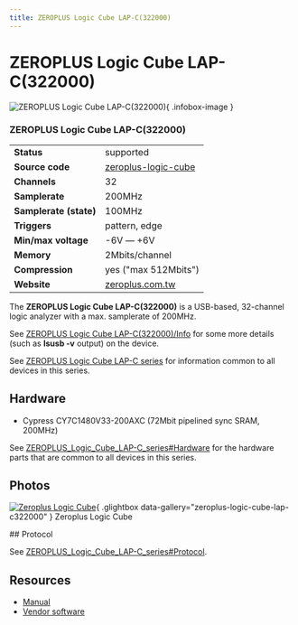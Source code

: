 ```yaml
---
title: ZEROPLUS Logic Cube LAP-C(322000)
---
```


# ZEROPLUS Logic Cube LAP-C(322000)

<div class="infobox" markdown>

![ZEROPLUS Logic Cube LAP-C(322000)](./img/Zeroplus_Logic_Cube.jpg){ .infobox-image }

### ZEROPLUS Logic Cube LAP-C(322000)

| | |
|---|---|
| **Status** | supported |
| **Source code** | [zeroplus-logic-cube](https://github.com/OpenTraceLab/OpenTraceCapture/tree/main/src/hardware/zeroplus-logic-cube) |
| **Channels** | 32 |
| **Samplerate** | 200MHz |
| **Samplerate (state)** | 100MHz |
| **Triggers** | pattern, edge |
| **Min/max voltage** | -6V — +6V |
| **Memory** | 2Mbits/channel |
| **Compression** | yes ("max 512Mbits") |
| **Website** | [zeroplus.com.tw](http://www.zeroplus.com.tw/logic-analyzer_en/products.php?pdn=1&amp;product_id=248) |

</div>

The **ZEROPLUS Logic Cube LAP-C(322000)** is a USB-based, 32-channel logic analyzer with a max. samplerate of 200MHz.

See [ZEROPLUS Logic Cube LAP-C(322000)/Info](https://sigrok.org/wiki/ZEROPLUS_Logic_Cube_LAP-C(322000)/Info) for some more details (such as **lsusb -v** output) on the device.

See [ZEROPLUS Logic Cube LAP-C series](https://sigrok.org/wiki/ZEROPLUS_Logic_Cube_LAP-C_series) for information common to all devices in this series.

## Hardware
- Cypress CY7C1480V33-200AXC (72Mbit pipelined sync SRAM, 200MHz)

See [ZEROPLUS_Logic_Cube_LAP-C_series#Hardware](https://sigrok.org/wiki/ZEROPLUS_Logic_Cube_LAP-C_series#Hardware) for the hardware parts that are common to all devices in this series.

## Photos

<div class="photo-grid" markdown>

[![Zeroplus Logic Cube](./img/Zeroplus_Logic_Cube.jpg)](./img/Zeroplus_Logic_Cube.png "Zeroplus Logic Cube"){ .glightbox data-gallery="zeroplus-logic-cube-lap-c322000" }
<span class="caption">Zeroplus Logic Cube</span>

</div>
## Protocol

See [ZEROPLUS_Logic_Cube_LAP-C_series#Protocol](https://sigrok.org/wiki/ZEROPLUS_Logic_Cube_LAP-C_series#Protocol).

## Resources
- [Manual](http://www.zeroplus.com.tw/software_download/lac_manual_Standard_V31202_en.zip)
- [Vendor software](http://www.zeroplus.com.tw/logic-analyzer_en/technical_support_search.php?model=LAP-C%28322000%29&class1=1)

